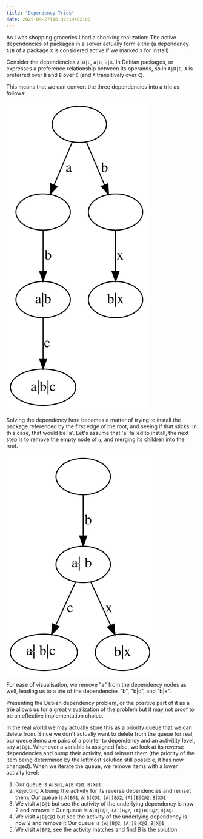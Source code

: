 ```yaml
---
title: "Dependency Tries"
date: 2025-09-27T16:32:19+02:00
---
```


As I was shopping groceries I had a shocking realization: The active dependencies
of packages in a solver actually form a trie (a dependency `A|B` of a package `X`
is considered active if we marked `X` for install).

Consider the dependencies `A|B|C`, `A|B`, `B|X`. In Debian packages, or expresses a
preference relationship between its operands, so in `A|B|C`, `A` is preferred over `B`
and `B` over `C` (and `A` transitively over `C`).

This means that we can convert the three dependencies into a trie as follows:

![Dependency trie of the three dependencies](trie1.svg)

Solving the dependency here becomes a matter of trying to install the package
referenced by the first edge of the root, and seeing if that sticks. In this
case, that would be 'a'. Let's assume that 'a' failed to install, the next
step is to remove the empty node of `a`, and merging its children into the
root.


![Reduced dependency trie with "not A" containing b, b|c, b|x](trie2.svg)

For ease of visualisation, we remove "a" from the dependency nodes as well,
leading us to a trie of the dependencies "b", "b|c", and "b|x".

Presenting the Debian dependency problem, or the positive part of it as a
trie allows us for a great visualization of the problem but it may not proof
to be an effective implementation choice.

In the real world we may actually store this as a priority queue that we
can delete from. Since we don't actually want to delete from the queue
for real, our queue items are pairs of a pointer to dependency and an
activitity level, say `A|B@1`.
Whenever a variable is assigned false, we look at its reverse dependencies
and bump their activity, and reinsert them (the priority of the item being
determined by the leftmost solution still possible, it has now changed).
When we iterate the queue, we remove items with a lower activity level:

1. Our queue is `A|B@1`, `A|B|C@1`, `B|X@1`
1. Rejecting A bump the activity for its reverse dependencies and reinset them:
   Our queue is `A|B@1`, `A|B|C@1`, `(A|)B@2`, `(A|)B|C@2`, `B|X@1`
1. We visit `A|B@1` but see the activity of the underlying dependency is now 2 and remove it
   Our queue is `A|B|C@1`, `(A|)B@2`, `(A|)B|C@2`, `B|X@1`
1. We visit `A|B|C@1` but see the activity of the underlying dependency is now 2 and remove it
   Our queue is `(A|)B@2`, `(A|)B|C@2`, `B|X@1`
1. We visit `A|B@2`, see the activity matches and find B is the solution.
